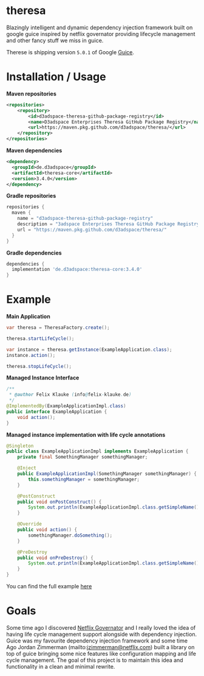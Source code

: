 # theresa
Blazingly intelligent and dynamic dependency injection framework built on google guice inspired by netflix governator providing lifecycle management and other fancy stuff we miss in guice.

Therese is shipping version `5.0.1` of Google [Guice](https://github.com/google/guice).

# Installation / Usage

**Maven repositories**
```xml
<repositories>
    <repository>
        <id>d3adspace-theresa-github-package-registry</id>
        <name>D3adspace Enterprises Theresa GitHub Package Registry</name>
        <url>https://maven.pkg.github.com/d3adspace/theresa/</url>
    </repository>
</repositories>
```

**Maven dependencies**
```xml
<dependency>
  <groupId>de.d3adspace</groupId>
  <artifactId>theresa-core</artifactId>
  <version>3.4.0</version>
</dependency>
```

**Gradle repositories**
```groovy
repositories {
  maven {
    name = "d3adspace-theresa-github-package-registry"
    description = "3adspace Enterprises Theresa GitHub Package Registry"
    url = "https://maven.pkg.github.com/d3adspace/theresa/"
  }
}
```

**Gradle dependencies**
```groovy
dependencies {
  implementation 'de.d3adspace:theresa-core:3.4.0'
}
```

# Example

**Main Application**
```java
var theresa = TheresaFactory.create();

theresa.startLifeCycle();

var instance = theresa.getInstance(ExampleApplication.class);
instance.action();

theresa.stopLifeCycle();
```

**Managed Instance Interface**

```java
/**
 * @author Felix Klauke (info@felix-klauke.de)
 */
@ImplementedBy(ExampleApplicationImpl.class)
public interface ExampleApplication {
    void action();
}
```

**Managed instance implementation with life cycle annotations**
```java
@Singleton
public class ExampleApplicationImpl implements ExampleApplication {
    private final SomethingManager somethingManager;

    @Inject
    public ExampleApplicationImpl(SomethingManager somethingManager) {
        this.somethingManager = somethingManager;
    }

    @PostConstruct
    public void onPostConstruct() {
        System.out.println(ExampleApplicationImpl.class.getSimpleName() + "#" + "onPostConstruct()");
    }

    @Override
    public void action() {
        somethingManager.doSomething();
    }

    @PreDestroy
    public void onPreDestroy() {
        System.out.println(ExampleApplicationImpl.class.getSimpleName() + "#" + "onPreDestroy()");
    }
}
```

You can find the full example [here](https://github.com/FelixKlauke/theresa/tree/dev/example)

# Goals
Some time ago I discovered [Netflix Governator](https://github.com/Netflix/governator) and I really loved the idea of
having life cycle management support alongside with dependency injection. Guice was my favourite dependency injection
framework and some time Ago Jordan Zimmerman (mailto:jzimmerman@netflix.com) built a library on top of guice bringing
some nice features like configuration mapping and life cycle management. The goal of this project is to maintain
this idea and functionality in a clean and minimal rewrite.
